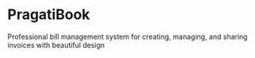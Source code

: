 # PragatiBook
Professional bill management system for creating, managing, and sharing invoices with beautiful design
